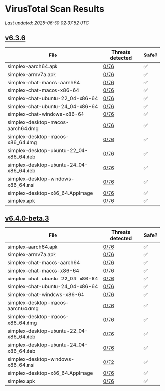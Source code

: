 # VirusTotal Scan Results
_Last updated: 2025-06-30 02:37:52 UTC_

## [v6.3.6](https://github.com/simplex-chat/simplex-chat/releases/tag/v6.3.6)
| File | Threats detected | Safe? |
| ---- | ---------------- | ----- |
| simplex-aarch64.apk | [0/76](https://www.virustotal.com/gui/file/e30c7f7ca74d387120cd2bddc59a3a1e8520115b1de7cb4c3e786ffc65914756) | ✅ |
| simplex-armv7a.apk | [0/76](https://www.virustotal.com/gui/file/b02f8d188034fe90c37d3c252162b56338a271215b44249227f10a06c6d5b46a) | ✅ |
| simplex-chat-macos-aarch64 | [0/76](https://www.virustotal.com/gui/file/82410c88f91a344cebfb978a5e714a01911b03f5f6ec67a3b0b62041482a4e99) | ✅ |
| simplex-chat-macos-x86-64 | [0/76](https://www.virustotal.com/gui/file/1dbe1ede523a657d51be34a168e254b9214bab7b577a7bcc441dfede7f7b7157) | ✅ |
| simplex-chat-ubuntu-22_04-x86-64 | [0/76](https://www.virustotal.com/gui/file/90cb464841d890e773f2870fbb8ccc3b2ff7c607943c5541b0fd094565399c0e) | ✅ |
| simplex-chat-ubuntu-24_04-x86-64 | [0/76](https://www.virustotal.com/gui/file/d1f13701ca396d1bdc8dd69358558bffafc99fe72188274a9c2a1809b20d10ca) | ✅ |
| simplex-chat-windows-x86-64 | [0/76](https://www.virustotal.com/gui/file/5a308cfd559fcaa981f5d75d886f2c1e755ed5cb9a771cd4c07a9d6d704e9a7a) | ✅ |
| simplex-desktop-macos-aarch64.dmg | [0/76](https://www.virustotal.com/gui/file/4c4bc6287a45065db213d4a1202102996fc03ca8e114128f259fb18303d2148c) | ✅ |
| simplex-desktop-macos-x86_64.dmg | [0/76](https://www.virustotal.com/gui/file/f9ae65649c2f28edd5e228137bc2d86b55d4236f803ac802946321fc96f449c2) | ✅ |
| simplex-desktop-ubuntu-22_04-x86_64.deb | [0/76](https://www.virustotal.com/gui/file/59308b9c20a32fa1a9ad7c5cad343998822102ff5f28c70daff0575df29e47c5) | ✅ |
| simplex-desktop-ubuntu-24_04-x86_64.deb | [0/76](https://www.virustotal.com/gui/file/bb8c60d78630fe132eeb9f673e4bc5a20e0bb9368f53fb096bb68dd50409afd5) | ✅ |
| simplex-desktop-windows-x86_64.msi | [0/76](https://www.virustotal.com/gui/file/bea77d8229d0cb858f536f82d611dd8606f8842cfbb509472907dcb77dd0bbd5) | ✅ |
| simplex-desktop-x86_64.AppImage | [0/76](https://www.virustotal.com/gui/file/12f0c358b82e72a4cf71ff5e0b6abd20929fa359b1440a3cd8f033933c551127) | ✅ |
| simplex.apk | [0/76](https://www.virustotal.com/gui/file/e30c7f7ca74d387120cd2bddc59a3a1e8520115b1de7cb4c3e786ffc65914756) | ✅ |

## [v6.4.0-beta.3](https://github.com/simplex-chat/simplex-chat/releases/tag/v6.4.0-beta.3)
| File | Threats detected | Safe? |
| ---- | ---------------- | ----- |
| simplex-aarch64.apk | [0/76](https://www.virustotal.com/gui/file/34b7c994813919763caa17750c1a5a6563965ae26b0baff3c3c0776e574baaeb) | ✅ |
| simplex-armv7a.apk | [0/76](https://www.virustotal.com/gui/file/c792a22c64fbf5cc0d09625fefa42cbffbea515b52d3f630bf160181be94e27d) | ✅ |
| simplex-chat-macos-aarch64 | [0/76](https://www.virustotal.com/gui/file/9fc6f9e34884a6430f28afde31dea68373232eaf1536eb4b8d1eb62344dcda14) | ✅ |
| simplex-chat-macos-x86-64 | [0/76](https://www.virustotal.com/gui/file/5d97a39deedf4a12054e7f2e96de374d8a0d84f5bc2a012985cd67fb2d9b4c53) | ✅ |
| simplex-chat-ubuntu-22_04-x86-64 | [0/76](https://www.virustotal.com/gui/file/5d86c4399e677a4a40a13a008c2a53a9e3ed5e4156696aeb89f207b8220c682c) | ✅ |
| simplex-chat-ubuntu-24_04-x86-64 | [0/76](https://www.virustotal.com/gui/file/56c4e4d54afcbe8392bcd4dc551105e2b78054c365cdcac6202f76c191d7cda8) | ✅ |
| simplex-chat-windows-x86-64 | [0/76](https://www.virustotal.com/gui/file/8bbb7906d0ae7c60f39aab2364b200ebcaca9d5698744e6db138fe4e568c6020) | ✅ |
| simplex-desktop-macos-aarch64.dmg | [0/76](https://www.virustotal.com/gui/file/f2637e56b939e0396d13364b0a2b034456667adc5e01bc76ca52d52d5bd35d3f) | ✅ |
| simplex-desktop-macos-x86_64.dmg | [0/76](https://www.virustotal.com/gui/file/9c0ea80c176f60604df0d578dd70aba17f86b48ccfd45c65b3c526ac926ca204) | ✅ |
| simplex-desktop-ubuntu-22_04-x86_64.deb | [0/76](https://www.virustotal.com/gui/file/08e772b7b272464de62c1996d47fd7a0b07ef1a40f2f900a4d5459380074d47f) | ✅ |
| simplex-desktop-ubuntu-24_04-x86_64.deb | [0/76](https://www.virustotal.com/gui/file/922706d4b70936892509533a76345959694e18adc3227d11d7c0395754bfd27b) | ✅ |
| simplex-desktop-windows-x86_64.msi | [0/72](https://www.virustotal.com/gui/file/b22f77f61df7a33f22d5daa969caf020af750834f74bf63614dfd8ee19cbdba4) | ✅ |
| simplex-desktop-x86_64.AppImage | [0/76](https://www.virustotal.com/gui/file/9614563d6bbfecd01660979e1cc2e098350e8eb43d868db7bab1521063770ca1) | ✅ |
| simplex.apk | [0/76](https://www.virustotal.com/gui/file/34b7c994813919763caa17750c1a5a6563965ae26b0baff3c3c0776e574baaeb) | ✅ |
